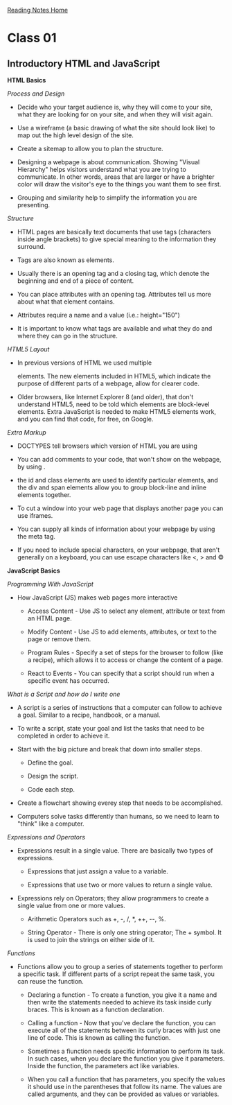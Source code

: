 [Reading Notes Home](https://d-d-wolfe.github.io/reading-notes/)

# Class 01

## Introductory HTML and JavaScript

**HTML Basics**

*Process and Design*

- Decide who your target audience is, why they will come to your site, what they are looking for on your 
  site, and when they will visit again.

- Use a wireframe (a basic drawing of what the site should look like) to map out the high level design of
  the site.

- Create a sitemap to allow you to plan the structure.

- Designing a webpage is about communication. Showing "Visual Hierarchy" helps visitors understand what you
  are trying to communicate. In other words, areas that are larger or have a brighter color will draw the 
  visitor's eye to the things you want them to see first.

- Grouping and similarity help to simplify the information you are presenting.

*Structure*

- HTML pages are basically text documents that use tags (characters inside angle brackets) to give special
  meaning to the information they surround.

- Tags are also known as elements.

- Usually there is an opening tag and a closing tag, which denote the beginning and end of a piece of content.

- You can place attributes with an opening tag. Attributes tell us more about what that element contains.

- Attributes require a name and a value (i.e.: height="150")

- It is important to know what tags are available and what they do and where they can go in the structure.

*HTML5 Layout*

- In previous versions of HTML we used multiple <div> elements. The new elements included in HTML5, which indicate the purpose of different parts of a webpage, allow for clearer code.

- Older browsers, like Internet Explorer 8 (and older), that don't understand HTML5, need to be told which 
  elements are block-level elements. Extra JavaScript is needed to make HTML5 elements work, and you can find that code, for free, on Google.

*Extra Markup*

- DOCTYPES tell browsers which version of HTML you are using

- You can add comments to your code, that won't show on the webpage, by using <!-- -->.

- the id and class elements are used to identify particular elements, and the div and span elements allow you
  to group block-line and inline elements together.

- To cut a window into your web page that displays another page you can use iframes.

- You can supply all kinds of information about your webpage by using the meta tag.

- If you need to include special characters, on your webpage, that aren't generally on a keyboard, you can use 
  escape characters like <, > and &#169; 

**JavaScript Basics**

*Programming With JavaScript*

- How JavaScript (JS) makes web pages more interactive

  - Access Content - Use JS to select any element, attribute or text from
    an HTML page.
  
  - Modify Content - Use JS to add elements, attributes, or text to the page
    or remove them.

  - Program Rules - Specify a set of steps for the browser to follow (like
    a recipe), which allows it to access or change the content of a page.

  - React to Events - You can specify that a script should run when a 
    specific event has occurred.

*What is a Script and how do I write one*

- A script is a series of instructions that a computer can follow to achieve
  a goal. Similar to a recipe, handbook, or a manual.

- To write a script, state your goal and list the tasks that need to be 
  completed in order to achieve it.

- Start with the big picture and break that down into smaller steps.

    - Define the goal.

    - Design the script.

    - Code each step.

- Create a flowchart showing everey step that needs to be accomplished.

- Computers solve tasks differently than humans, so we need to learn to 
  "think" like a computer.

*Expressions and Operators*

- Expressions result in a single value. There are basically two types of 
  expressions.

  - Expressions that just assign a value to a variable.

  - Expressions that use two or more values to return a single value.

- Expressions rely on Operators; they allow programmers to create a single
  value from one or more values.
  - Arithmetic Operators such as +, -, /, *, ++, --, %.

  - String Operator - There is only one string operator; The + symbol. It
    is used to join the strings on either side of it.

*Functions*

- Functions allow you to group a series of statements together to perform a 
  specific task. If different parts of a script repeat the same task, you
  can reuse the function.

  - Declaring a function - To create a function, you give it a name and then
    write the statements needed to achieve its task inside curly braces. This
    is known as a function declaration.

  - Calling a function - Now that you've declare the function, you can 
    execute all of the statements between its curly braces with just one line of code. This is known as calling the function.

  - Sometimes a fiunction needs specific information to perform its task. In
    such cases, when you declare the function you give it parameters. Inside
    the function, the parameters act like variables.

  - When you call a function that has parameters, you specify the values it
    should use in the parentheses that follow its name. The values are called arguments, and they can be provided as values or variables. 